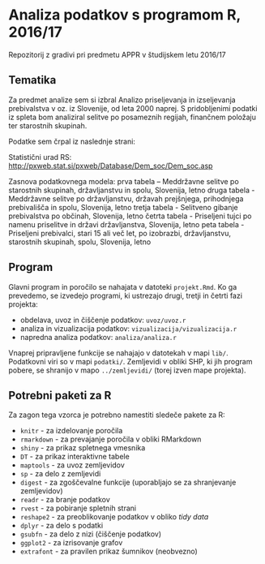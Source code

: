 # Analiza podatkov s programom R, 2016/17

Repozitorij z gradivi pri predmetu APPR v študijskem letu 2016/17

## Tematika

Za predmet analize sem si izbral Analizo priseljevanja in izseljevanja prebivalstva v oz. iz Slovenije, od leta 2000 naprej. S pridobljenimi podatki iz spleta bom analiziral selitve po posameznih regijah, finančnem položaju ter  starostnih skupinah.

Podatke sem črpal iz naslednje strani: 

Statistični urad RS: http://pxweb.stat.si/pxweb/Database/Dem_soc/Dem_soc.asp 

Zasnova podatkovnega modela:
prva tabela – Meddržavne selitve po starostnih skupinah, državljanstvu in spolu, Slovenija, letno
druga tabela - Meddržavne selitve po državljanstvu, državah prejšnjega, prihodnjega prebivališča in spolu, Slovenija, letno 
tretja tabela - Selitveno gibanje prebivalstva po občinah, Slovenija, letno 
četrta tabela - Priseljeni tujci po namenu priselitve in državi državljanstva, Slovenija, letno 
peta tabela - Priseljeni prebivalci, stari 15 ali več let, po izobrazbi, državljanstvu, starostnih skupinah, spolu, Slovenija, letno 


## Program

Glavni program in poročilo se nahajata v datoteki `projekt.Rmd`. Ko ga prevedemo,
se izvedejo programi, ki ustrezajo drugi, tretji in četrti fazi projekta:

* obdelava, uvoz in čiščenje podatkov: `uvoz/uvoz.r`
* analiza in vizualizacija podatkov: `vizualizacija/vizualizacija.r`
* napredna analiza podatkov: `analiza/analiza.r`

Vnaprej pripravljene funkcije se nahajajo v datotekah v mapi `lib/`. Podatkovni
viri so v mapi `podatki/`. Zemljevidi v obliki SHP, ki jih program pobere, se
shranijo v mapo `../zemljevidi/` (torej izven mape projekta).

## Potrebni paketi za R

Za zagon tega vzorca je potrebno namestiti sledeče pakete za R:

* `knitr` - za izdelovanje poročila
* `rmarkdown` - za prevajanje poročila v obliki RMarkdown
* `shiny` - za prikaz spletnega vmesnika
* `DT` - za prikaz interaktivne tabele
* `maptools` - za uvoz zemljevidov
* `sp` - za delo z zemljevidi
* `digest` - za zgoščevalne funkcije (uporabljajo se za shranjevanje zemljevidov)
* `readr` - za branje podatkov
* `rvest` - za pobiranje spletnih strani
* `reshape2` - za preoblikovanje podatkov v obliko *tidy data*
* `dplyr` - za delo s podatki
* `gsubfn` - za delo z nizi (čiščenje podatkov)
* `ggplot2` - za izrisovanje grafov
* `extrafont` - za pravilen prikaz šumnikov (neobvezno)
